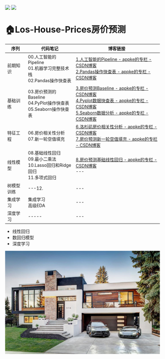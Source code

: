 <a href="https://blog.csdn.net/oppo603"><img src="https://img.shields.io/badge/CSDN-@appke__-666.svg?style=flat&colorA=red"></a>&nbsp;<a href="https://www.jianshu.com/u/4dc749fdfbb7"><img src="https://img.shields.io/badge/%E7%AE%80%E4%B9%A6-@geekAppke-b561fe.svg?style=flat&colorA=ed6f59"></a>


# 🏠Los-House-Prices房价预测

序列|代码笔记|博客链接
---|---|---
前期知识|00.人工智能的Pipeline<br>01.机器学习完整技术栈<br>02.Pandas操作快查表|[1.人工智能的Pipeline - appke的专栏 - CSDN博客](https://blog.csdn.net/oppo603/article/details/100133241)<br>[2.Pandas操作快查表 - appke的专栏 - CSDN博客](https://blog.csdn.net/oppo603/article/details/100133269)
基础训练|03.房价预测的Baseline<br>04.PyPlot操作快查表<br>05.Seaborn操作快查表|[3.房价预测Baseline - appke的专栏 - CSDN博客](https://blog.csdn.net/oppo603/article/details/100133613)<br>[4.Pyplot数据快查表 - appke的专栏 - CSDN博客](https://blog.csdn.net/oppo603/article/details/100154633)<br>[5.Seaborn数据分析 - appke的专栏 - CSDN博客](https://blog.csdn.net/oppo603/article/details/100555390)
特征工程|06.房价相关性分析<br>07.新一轮空值填充|[6.洛杉矶房价相关性分析 - appke的专栏 - CSDN博客](https://blog.csdn.net/oppo603/article/details/100555905)<br>[7.房价预测新一轮空值填充 - appke的专栏 - CSDN博客](https://blog.csdn.net/oppo603/article/details/100561324)
线性模型|08.基础线性回归<br>09.最小二乘法<br>10.Lasso回归和Ridge回归<br>11.多项式回归|[8.房价预测基础线性回归 - appke的专栏 - CSDN博客](https://blog.csdn.net/oppo603/article/details/100799355)<br>---
树模型训练|---12.|---
集成学习|集成学习<br>高级EDA|---
深度学习|-----|---





- 线性回归
- 数回归模型
- 深度学习






![](images/los-house.jpg)
